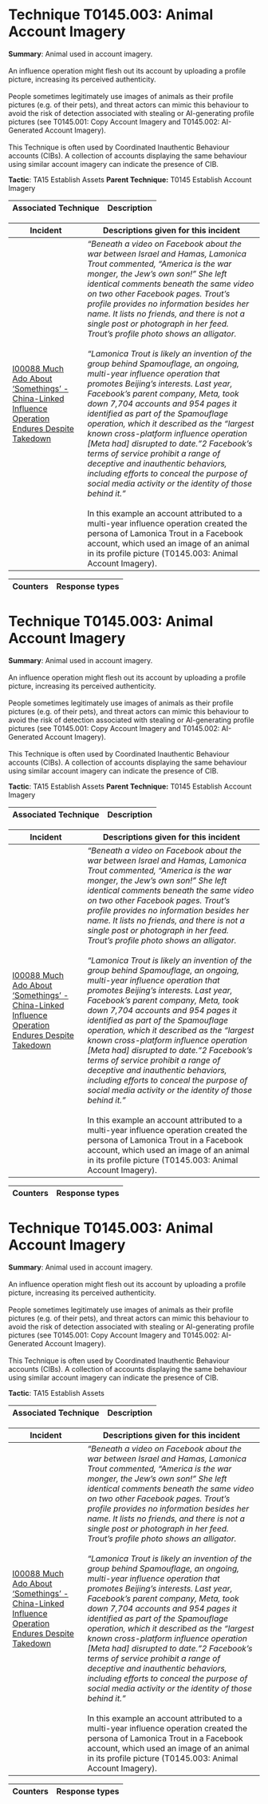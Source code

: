 # Technique T0145.003: Animal Account Imagery

**Summary**: Animal used in account imagery.<br><br> An influence operation might flesh out its account by uploading a profile picture, increasing its perceived authenticity.<br><br> People sometimes legitimately use images of animals as their profile pictures (e.g. of their pets), and threat actors can mimic this behaviour to avoid the risk of detection associated with stealing or AI-generating profile pictures (see T0145.001: Copy Account Imagery and T0145.002: AI-Generated Account Imagery).<br><br> This Technique is often used by Coordinated Inauthentic Behaviour accounts (CIBs). A collection of accounts displaying the same behaviour using similar account imagery can indicate the presence of CIB.

**Tactic**: TA15 Establish Assets **Parent Technique:** T0145 Establish Account Imagery


| Associated Technique | Description |
| --------- | ------------------------- |



| Incident | Descriptions given for this incident |
| -------- | -------------------- |
| [I00088 Much Ado About ‘Somethings’ - China-Linked Influence Operation Endures Despite Takedown](../../generated_pages/incidents/I00088.md) | <i>“Beneath a video on Facebook about the war between Israel and Hamas, Lamonica Trout commented, “America is the war monger, the Jew’s own son!” She left identical comments beneath the same video on two other Facebook pages. Trout’s profile provides no information besides her name. It lists no friends, and there is not a single post or photograph in her feed. Trout’s profile photo shows an alligator.<br><br> “Lamonica Trout is likely an invention of the group behind Spamouflage, an ongoing, multi-year influence operation that promotes Beijing’s interests. Last year, Facebook’s parent company, Meta, took down 7,704 accounts and 954 pages it identified as part of the Spamouflage operation, which it described as the “largest known cross-platform influence operation [Meta had] disrupted to date.”2 Facebook’s terms of service prohibit a range of deceptive and inauthentic behaviors, including efforts to conceal the purpose of social media activity or the identity of those behind it.”</i><br><br> In this example an account attributed to a multi-year influence operation created the persona of Lamonica Trout in a Facebook account, which used an image of an animal in its profile picture (T0145.003: Animal Account Imagery). |



| Counters | Response types |
| -------- | -------------- |


# Technique T0145.003: Animal Account Imagery

**Summary**: Animal used in account imagery.<br><br> An influence operation might flesh out its account by uploading a profile picture, increasing its perceived authenticity.<br><br> People sometimes legitimately use images of animals as their profile pictures (e.g. of their pets), and threat actors can mimic this behaviour to avoid the risk of detection associated with stealing or AI-generating profile pictures (see T0145.001: Copy Account Imagery and T0145.002: AI-Generated Account Imagery).<br><br> This Technique is often used by Coordinated Inauthentic Behaviour accounts (CIBs). A collection of accounts displaying the same behaviour using similar account imagery can indicate the presence of CIB.

**Tactic**: TA15 Establish Assets **Parent Technique:** T0145 Establish Account Imagery


| Associated Technique | Description |
| --------- | ------------------------- |



| Incident | Descriptions given for this incident |
| -------- | -------------------- |
| [I00088 Much Ado About ‘Somethings’ - China-Linked Influence Operation Endures Despite Takedown](../../generated_pages/incidents/I00088.md) | <i>“Beneath a video on Facebook about the war between Israel and Hamas, Lamonica Trout commented, “America is the war monger, the Jew’s own son!” She left identical comments beneath the same video on two other Facebook pages. Trout’s profile provides no information besides her name. It lists no friends, and there is not a single post or photograph in her feed. Trout’s profile photo shows an alligator.<br><br> “Lamonica Trout is likely an invention of the group behind Spamouflage, an ongoing, multi-year influence operation that promotes Beijing’s interests. Last year, Facebook’s parent company, Meta, took down 7,704 accounts and 954 pages it identified as part of the Spamouflage operation, which it described as the “largest known cross-platform influence operation [Meta had] disrupted to date.”2 Facebook’s terms of service prohibit a range of deceptive and inauthentic behaviors, including efforts to conceal the purpose of social media activity or the identity of those behind it.”</i><br><br> In this example an account attributed to a multi-year influence operation created the persona of Lamonica Trout in a Facebook account, which used an image of an animal in its profile picture (T0145.003: Animal Account Imagery). |



| Counters | Response types |
| -------- | -------------- |


# Technique T0145.003: Animal Account Imagery

**Summary**: Animal used in account imagery.<br><br> An influence operation might flesh out its account by uploading a profile picture, increasing its perceived authenticity.<br><br> People sometimes legitimately use images of animals as their profile pictures (e.g. of their pets), and threat actors can mimic this behaviour to avoid the risk of detection associated with stealing or AI-generating profile pictures (see T0145.001: Copy Account Imagery and T0145.002: AI-Generated Account Imagery).<br><br> This Technique is often used by Coordinated Inauthentic Behaviour accounts (CIBs). A collection of accounts displaying the same behaviour using similar account imagery can indicate the presence of CIB.

**Tactic**: TA15 Establish Assets


| Associated Technique | Description |
| --------- | ------------------------- |



| Incident | Descriptions given for this incident |
| -------- | -------------------- |
| [I00088 Much Ado About ‘Somethings’ - China-Linked Influence Operation Endures Despite Takedown](../../generated_pages/incidents/I00088.md) | <i>“Beneath a video on Facebook about the war between Israel and Hamas, Lamonica Trout commented, “America is the war monger, the Jew’s own son!” She left identical comments beneath the same video on two other Facebook pages. Trout’s profile provides no information besides her name. It lists no friends, and there is not a single post or photograph in her feed. Trout’s profile photo shows an alligator.<br><br> “Lamonica Trout is likely an invention of the group behind Spamouflage, an ongoing, multi-year influence operation that promotes Beijing’s interests. Last year, Facebook’s parent company, Meta, took down 7,704 accounts and 954 pages it identified as part of the Spamouflage operation, which it described as the “largest known cross-platform influence operation [Meta had] disrupted to date.”2 Facebook’s terms of service prohibit a range of deceptive and inauthentic behaviors, including efforts to conceal the purpose of social media activity or the identity of those behind it.”</i><br><br> In this example an account attributed to a multi-year influence operation created the persona of Lamonica Trout in a Facebook account, which used an image of an animal in its profile picture (T0145.003: Animal Account Imagery). |



| Counters | Response types |
| -------- | -------------- |


